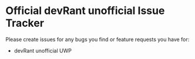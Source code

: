 # Official devRant unofficial Issue Tracker
Please create issues for any bugs you find or feature requests you have for:
- devRant unofficial UWP
